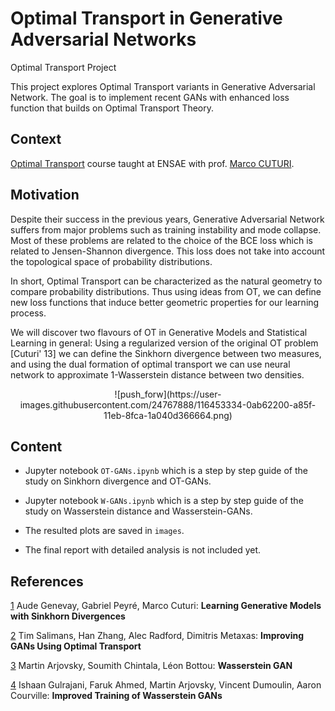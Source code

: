 # Optimal Transport in Generative Adversarial Networks
Optimal Transport Project

This project explores Optimal Transport variants in Generative Adversarial Network.
The goal is to implement recent GANs with enhanced loss function that builds on Optimal Transport Theory.

## Context

[Optimal Transport](https://marcocuturi.net/ot.html) course taught at ENSAE with prof. [Marco CUTURI](https://marcocuturi.net/).

## Motivation

Despite their success in the previous years, Generative Adversarial Network suffers from major problems such as training instability and mode collapse. Most of these problems are related to the choice of the BCE loss which is related to Jensen-Shannon divergence. This loss does not take into account the topological space of probability distributions.

In short, Optimal Transport can be characterized as the natural geometry to compare probability distributions. Thus using ideas from OT, we can define new loss functions that induce better geometric properties for our learning process. 

We will discover two flavours of OT in Generative Models and Statistical Learning in general: Using a regularized version of the original OT problem [Cuturi' 13] we can define the Sinkhorn divergence between two measures, and using the dual formation of optimal transport we can use neural network to approximate 1-Wasserstein distance between two densities.

<p align="center">
![push_forw](https://user-images.githubusercontent.com/24767888/116453334-0ab62200-a85f-11eb-8fca-1a040d366664.png)
</p>

## Content

- Jupyter notebook `OT-GANs.ipynb` which is a step by step guide of the study on Sinkhorn divergence and OT-GANs.

- Jupyter notebook `W-GANs.ipynb` which is a step by step guide of the study on Wasserstein distance and Wasserstein-GANs.

- The resulted plots are saved in `images`.

- The final report with detailed analysis is not included yet.

## References

[1](https://arxiv.org/abs/1706.00292) Aude Genevay, Gabriel Peyré, Marco Cuturi: **Learning Generative Models with Sinkhorn Divergences**

[2](https://arxiv.org/abs/1803.05573) Tim Salimans, Han Zhang, Alec Radford, Dimitris Metaxas: **Improving GANs Using Optimal Transport**

[3](https://arxiv.org/abs/1701.07875) Martin Arjovsky, Soumith Chintala, Léon Bottou: **Wasserstein GAN**

[4](https://arxiv.org/abs/1704.00028) Ishaan Gulrajani, Faruk Ahmed, Martin Arjovsky, Vincent Dumoulin, Aaron Courville: **Improved Training of Wasserstein GANs**

